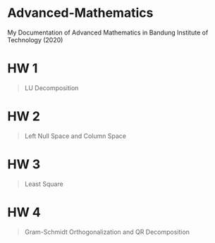 # Advanced-Mathematics
My Documentation of Advanced Mathematics in Bandung Institute of Technology (2020)

# HW 1
> LU Decomposition 

# HW 2
> Left Null Space and Column Space

# HW 3
> Least Square

# HW 4
> Gram-Schmidt Orthogonalization and QR Decomposition
